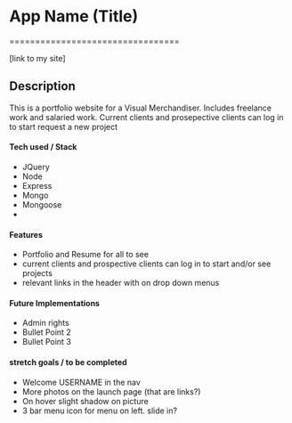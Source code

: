 # App Name (Title)
=================================

[link to my site]

## Description

This is a portfolio website for a Visual Merchandiser.   Includes freelance work and salaried work.   Current clients and prosepective clients can log in to start request a new project 

#### Tech used / Stack

+ JQuery
+ Node
+ Express
+ Mongo
+ Mongoose
+ 

#### Features

+ Portfolio and Resume for all to see
+ current clients and prospective clients can log in to start and/or see projects
+ relevant links in the header with on drop down menus

#### Future Implementations

+ Admin rights
+ Bullet Point 2
+ Bullet Point 3



#### stretch goals / to be completed

+ Welcome USERNAME in the nav
+ More photos on the launch page (that are links?)
+ On hover slight shadow on picture
+ 3 bar menu icon for menu on left.  slide in?